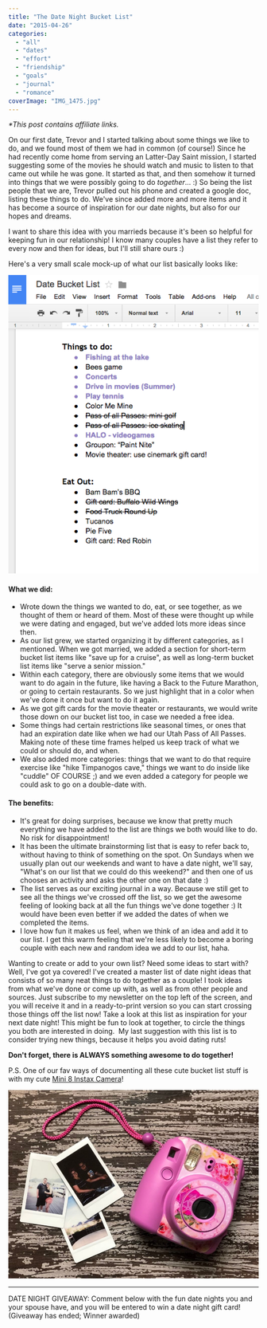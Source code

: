 ```yaml
---
title: "The Date Night Bucket List"
date: "2015-04-26"
categories: 
  - "all"
  - "dates"
  - "effort"
  - "friendship"
  - "goals"
  - "journal"
  - "romance"
coverImage: "IMG_1475.jpg"
---
```


_\*This post contains affiliate links._

On our first date, Trevor and I started talking about some things we like to do, and we found most of them we had in common (of course!) Since he had recently come home from serving an Latter-Day Saint mission, I started suggesting some of the movies he should watch and music to listen to that came out while he was gone. It started as that, and then somehow it turned into things that we were possibly going to do _together_... :) So being the list people that we are, Trevor pulled out his phone and created a google doc, listing these things to do. We've since added more and more items and it has become a source of inspiration for our date nights, but also for our hopes and dreams.

I want to share this idea with you marrieds because it's been so helpful for keeping fun in our relationship! I know many couples have a list they refer to every now and then for ideas, but I'll still share ours :)

Here's a very small scale mock-up of what our list basically looks like:

[![Date night list, bucket list, couples bucket list, newlywed bucket list, things to do as a couple, date night ideas, a million date night ideas, 100 date night ideas, 100 great date night ideas 100+date night ideas](/images/correct-screenshot-list.png)](http://freshlymarried.com/wp-content/uploads/2015/04/correct-screenshot-list.png)

#### What we did:

- Wrote down the things we wanted to do, eat, or see together, as we thought of them or heard of them. Most of these were thought up while we were dating and engaged, but we've added lots more ideas since then.
- As our list grew, we started organizing it by different categories, as I mentioned. When we got married, we added a section for short-term bucket list items like "save up for a cruise", as well as long-term bucket list items like "serve a senior mission."
- Within each category, there are obviously some items that we would want to do again in the future, like having a Back to the Future Marathon, or going to certain restaurants. So we just highlight that in a color when we've done it once but want to do it again.
- As we got gift cards for the movie theater or restaurants, we would write those down on our bucket list too, in case we needed a free idea.
- Some things had certain restrictions like seasonal times, or ones that had an expiration date like when we had our Utah Pass of All Passes. Making note of these time frames helped us keep track of what we could or should do, and when.
- We also added more categories: things that we want to do that require exercise like "hike Timpanogos cave," things we want to do inside like "cuddle" OF COURSE ;) and we even added a category for people we could ask to go on a double-date with.

#### The benefits:

- It's great for doing surprises, because we know that pretty much everything we have added to the list are things we both would like to do. No risk for disappointment!
- It has been the ultimate brainstorming list that is easy to refer back to, without having to think of something on the spot. On Sundays when we usually plan out our weekends and want to have a date night, we'll say, "What's on our list that we could do this weekend?" and then one of us chooses an activity and asks the other one on that date :)
- The list serves as our exciting journal in a way. Because we still get to see all the things we've crossed off the list, so we get the awesome feeling of looking back at all the fun things we've done together :) It would have been even better if we added the dates of when we completed the items.
- I love how fun it makes us feel, when we think of an idea and add it to our list. I get this warm feeling that we're less likely to become a boring couple with each new and random idea we add to our list, haha.

Wanting to create or add to your own list? Need some ideas to start with? Well, I've got ya covered! I've created a master list of date night ideas that consists of so many neat things to do together as a couple! I took ideas from what we've done or come up with, as well as from other people and sources. Just subscribe to my newsletter on the top left of the screen, and you will receive it and in a ready-to-print version so you can start crossing those things off the list now! Take a look at this list as inspiration for your next date night! This might be fun to look at together, to circle the things you both are interested in doing.  My last suggestion with this list is to consider trying new things, because it helps you avoid dating ruts!

**Don't forget, there is ALWAYS something awesome to do together!**

P.S. One of our fav ways of documenting all these cute bucket list stuff is with my cute [Mini 8 Instax Camera](https://amzn.to/2JetcOV)!

![](/images/IMG_2346.jpg)

* * *

DATE NIGHT GIVEAWAY: Comment below with the fun date nights you and your spouse have, and you will be entered to win a date night gift card! (Giveaway has ended; Winner awarded)
